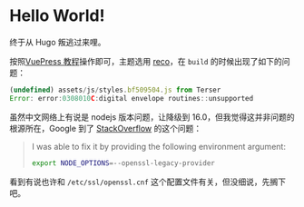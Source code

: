 # Hello World!

终于从 Hugo 叛逃过来哩。

按照[VuePress 教程](https://vuejs.press/zh/guide/introduction.html)操作即可，主题选用 [reco](https://github.com/vuepress-reco/vuepress-theme-reco)，在 `build` 的时候出现了如下的问题：

```js
(undefined) assets/js/styles.bf509504.js from Terser
Error: error:0308010C:digital envelope routines::unsupported
```

虽然中文网络上有说是 nodejs 版本问题，让降级到 16.0，但我觉得这并非问题的根源所在，Google 到了 [StackOverflow](https://stackoverflow.com/questions/74548318/how-to-resolve-error-error0308010cdigital-envelope-routinesunsupported-no) 的这个问题：

> I was able to fix it by providing the following environment argument:
>
> ```sh
> export NODE_OPTIONS=--openssl-legacy-provider
> ```

看到有说也许和 `/etc/ssl/openssl.cnf` 这个配置文件有关，但没细说，先搁下吧。
